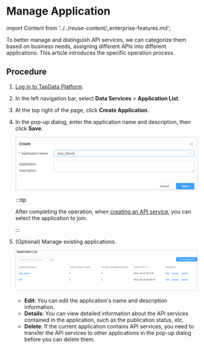 # Manage Application
import Content from '../../reuse-content/_enterprise-features.md';

<Content />

To better manage and distinguish API services, we can categorize them based on business needs, assigning different APIs into different applications. This article introduces the specific operation process.

## Procedure

1. [Log in to TapData Platform](../log-in.md).

2. In the left navigation bar, select **Data Services** > **Application List**.

3. At the top right of the page, click **Create Application**.

4. In the pop-up dialog, enter the application name and description, then click **Save**.

   ![Create Application](../../images/create_app_category.png)

   :::tip

   After completing the operation, when [creating an API service](create-api-service.md), you can select the application to join.

   :::

5. (Optional) Manage existing applications.

   ![Manage Application](../../images/manage_app.png)

   * **Edit**: You can edit the application's name and description information.
   * **Details**: You can view detailed information about the API services contained in the application, such as the publication status, etc.
   * **Delete**: If the current application contains API services, you need to transfer the API services to other applications in the pop-up dialog before you can delete them.
